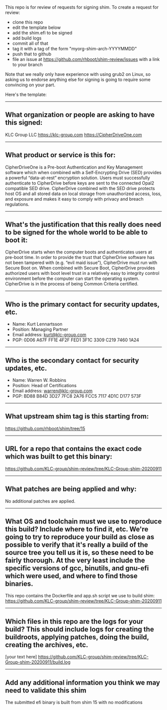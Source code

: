 This repo is for review of requests for signing shim.  To create a request for review:

- clone this repo
- edit the template below
- add the shim.efi to be signed
- add build logs
- commit all of that
- tag it with a tag of the form "myorg-shim-arch-YYYYMMDD"
- push that to github
- file an issue at https://github.com/rhboot/shim-review/issues with a link to your branch

Note that we really only have experience with using grub2 on Linux, so asking
us to endorse anything else for signing is going to require some convincing on
your part.

Here's the template:

-------------------------------------------------------------------------------
What organization or people are asking to have this signed:
-------------------------------------------------------------------------------
KLC Group LLC 
https://klc-group.com
https://CipherDriveOne.com 

-------------------------------------------------------------------------------
What product or service is this for:
-------------------------------------------------------------------------------
CipherDriveOne is a Pre-boot Authentication and Key Management software which
when combined with a Self-Encrypting Drive (SED) provides a powerful 
“data-at-rest” encryption solution. Users must successfully authenticate to 
CipherDrive before keys are sent to the connected Opal2 compatible SED drive.
CipherDrive combined with the SED drive protects host OS and all stored data on
local storage from unauthorized access, loss, and exposure and makes it easy to
comply with privacy and breach regulations.


-------------------------------------------------------------------------------
What's the justification that this really does need to be signed for the whole world to be able to boot it:
-------------------------------------------------------------------------------
CipherDrive starts when the computer boots and authenticates users at pre-boot time.
In order to provide the trust that CipherDrive software has not been tampered with
(e.g. “evil maid issue”), CipherDrive must run with Secure Boot on. When combined
with Secure Boot, CipherDrive provides authorized users with boot level trust in a
relatively easy to integrity control environment before the computer can start the
operating system. CipherDrive is in the process of being Common Criteria certified.

-------------------------------------------------------------------------------
Who is the primary contact for security updates, etc.
-------------------------------------------------------------------------------
- Name: Kurt Lennartsson
- Position: Managing Partner
- Email address: kurt@klc-group.com
- PGP: 0D06 A67F FF1E 4F2F FED1  3F1C 3309 C219 7460 1A24

-------------------------------------------------------------------------------
Who is the secondary contact for security updates, etc.
-------------------------------------------------------------------------------
- Name: Warren W. Robbins
- Position: Head of Certifications
- Email address: warren@klc-group.com
- PGP: BD88 B84D 3D27 7FC8 2A76  FCC5 7117 4D1C D177 573F

-------------------------------------------------------------------------------
What upstream shim tag is this starting from:
-------------------------------------------------------------------------------
https://github.com/rhboot/shim/tree/15

-------------------------------------------------------------------------------
URL for a repo that contains the exact code which was built to get this binary:
-------------------------------------------------------------------------------
https://github.com/KLC-group/shim-review/tree/KLC-Group-shim-20200911

-------------------------------------------------------------------------------
What patches are being applied and why:
-------------------------------------------------------------------------------
No additional patches are applied.

-------------------------------------------------------------------------------
What OS and toolchain must we use to reproduce this build?  Include where to find it, etc.  We're going to try to reproduce your build as close as possible to verify that it's really a build of the source tree you tell us it is, so these need to be fairly thorough. At the very least include the specific versions of gcc, binutils, and gnu-efi which were used, and where to find those binaries.
-------------------------------------------------------------------------------
This repo contains the Dockerfile and app.sh script we use to build shim:
https://github.com/KLC-group/shim-review/tree/KLC-Group-shim-20200911

-------------------------------------------------------------------------------
Which files in this repo are the logs for your build?   This should include logs for creating the buildroots, applying patches, doing the build, creating the archives, etc.
-------------------------------------------------------------------------------
[your text here]
https://github.com/KLC-group/shim-review/tree/KLC-Group-shim-20200911/build.log

-------------------------------------------------------------------------------
Add any additional information you think we may need to validate this shim
-------------------------------------------------------------------------------
The submitted efi binary is built from shim 15 with no modifications
